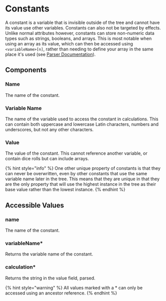 # Constants

A constant is a variable that is invisible outside of the tree and cannot have its value use other variables. Constants can also not be targeted by effects. Unlike normal attributes however, constants can store non-numeric data types such as strings, booleans, and arrays. This is most notable when using an array as its value, which can then be accessed using `<variableName>[n]`, rather than needing to define your array in the same place it's used \(see [Parser Documentation](../creating-a-library/parser-documentation.md#data-types)\).

## Components

### Name

The name of the constant.

### Variable Name

The name of the variable used to access the constant in calculations. This can contain both uppercase and lowercase Latin characters, numbers and underscores, but not any other characters.

### Value

The value of the constant. This cannot reference another variable, or contain dice rolls but can include arrays.

{% hint style="info" %}
One other unique property of constants is that they can never be overwritten, even by other constants that use the same variable name later in the tree. This means that they are unique in that they are the only property that will use the highest instance in the tree as their base value rather than the lowest instance.
{% endhint %}

## Accessible Values

### name

The name of the constant.

### variableName\*

Returns the variable name of the constant.

### calculation\*

Returns the string in the value field, parsed.

{% hint style="warning" %}
All values marked with a \* can only be accessed using an ancestor reference.
{% endhint %}


